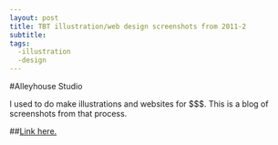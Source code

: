 ```yaml
---
layout: post
title: TBT illustration/web design screenshots from 2011-2
subtitle: 
tags:
  -illustration
  -design
---
```


#Alleyhouse Studio

I used to do make illustrations and websites for $$$. This is a blog of screenshots from that process.


##[Link here.](http://alleyhousestudio.tumblr.com)